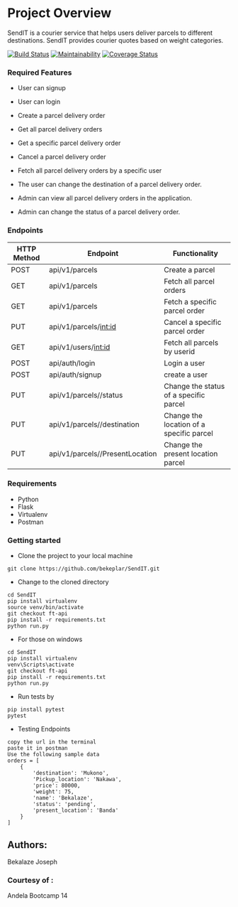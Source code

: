 # Project Overview
SendIT is a courier service that helps users deliver parcels to different destinations. SendIT provides courier quotes based on weight categories.


[![Build Status](https://travis-ci.org/bekeplar/SendIT.svg?branch=develop)](https://travis-ci.org/bekeplar/SendIT)
[![Maintainability](https://api.codeclimate.com/v1/badges/3572e2c0da5d9b0127e5/maintainability)](https://codeclimate.com/github/bekeplar/SendIT/maintainability)
[![Coverage Status](https://coveralls.io/repos/github/bekeplar/SendIT/badge.svg?branch=develop)](https://coveralls.io/github/bekeplar/SendIT?branch=develop)

### Required Features
- User can signup

- User can login

- Create a parcel delivery order

- Get all parcel delivery orders

- Get a specific parcel delivery order

- Cancel a parcel delivery order

- Fetch all parcel delivery orders by a specific user

- The user can change the destination of a parcel delivery order.

- Admin can view all parcel delivery orders in the application.

- Admin can change the status of a parcel delivery order.

### Endpoints

HTTP Method|Endpoint|Functionality
-----------|--------|-------------
POST|api/v1/parcels|Create a parcel
GET|api/v1/parcels|Fetch all parcel orders
GET|api/v1/parcels|Fetch a specific parcel order
PUT|api/v1/parcels/<int:id>|Cancel a specific parcel order
GET|api/v1/users/<int:id>|Fetch all parcels by userid
POST|api/auth/login|Login a user
POST|api/auth/signup|create a user
PUT|api/v1/parcels/<parcelId>/status|Change the status of a specific parcel
PUT|api/v1/parcels/<parcelId>/destination|Change the location of a specific parcel
PUT|api/v1/parcels/<parcelId>/PresentLocation|Change the present location parcel




### Requirements

- Python
- Flask
- Virtualenv
- Postman

### Getting started
* Clone the project to your local machine
```
git clone https://github.com/bekeplar/SendIT.git
```
* Change to the cloned directory
```
cd SendIT
pip install virtualenv
source venv/bin/activate
git checkout ft-api
pip install -r requirements.txt
python run.py
```
* For those on windows
```
cd SendIT
pip install virtualenv
venv\Scripts\activate
git checkout ft-api
pip install -r requirements.txt
python run.py
```
* Run tests by
```
pip install pytest
pytest

```
* Testing Endpoints
```
copy the url in the terminal
paste it in postman
Use the following sample data
orders = [
    {
        'destination': 'Mukono',
        'Pickup_location': 'Nakawa',
        'price': 80000,
        'weight': 75,
        'name': 'Bekalaze',
        'status': 'pending',
        'present_location': 'Banda'
    }
]

```


## Authors:
Bekalaze Joseph

### Courtesy of :
Andela Bootcamp 14

